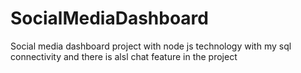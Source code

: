 # SocialMediaDashboard
Social media dashboard project with node js technology with my sql connectivity and there is alsl chat feature in the project
